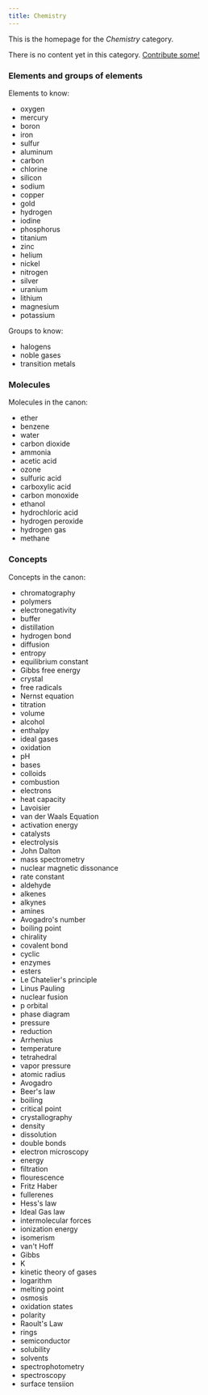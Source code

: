 ```yaml
---
title: Chemistry
---
```


This is the homepage for the *Chemistry* category.

There is no content yet in this category. [Contribute some!](/contribute/index.html)

### Elements and groups of elements

Elements to know:

- oxygen
- mercury
- boron
- iron
- sulfur
- aluminum
- carbon
- chlorine
- silicon
- sodium
- copper
- gold
- hydrogen
- iodine
- phosphorus
- titanium
- zinc
- helium
- nickel
- nitrogen
- silver
- uranium
- lithium
- magnesium
- potassium

Groups to know:

- halogens
- noble gases
- transition metals

### Molecules

Molecules in the canon:

- ether
- benzene
- water
- carbon dioxide
- ammonia
- acetic acid
- ozone
- sulfuric acid
- carboxylic acid
- carbon monoxide
- ethanol
- hydrochloric acid
- hydrogen peroxide
- hydrogen gas
- methane

### Concepts

Concepts in the canon:

- chromatography
- polymers
- electronegativity
- buffer
- distillation
- hydrogen bond
- diffusion
- entropy
- equilibrium constant
- Gibbs free energy
- crystal
- free radicals
- Nernst equation
- titration
- volume
- alcohol
- enthalpy
- ideal gases
- oxidation
- pH
- bases
- colloids
- combustion
- electrons
- heat capacity
- Lavoisier
- van der Waals Equation
- activation energy
- catalysts
- electrolysis
- John Dalton
- mass spectrometry
- nuclear magnetic dissonance
- rate constant
- aldehyde
- alkenes
- alkynes
- amines
- Avogadro's number
- boiling point
- chirality
- covalent bond
- cyclic
- enzymes
- esters
- Le Chatelier's principle
- Linus Pauling
- nuclear fusion
- p orbital
- phase diagram
- pressure
- reduction
- Arrhenius
- temperature
- tetrahedral
- vapor pressure
- atomic radius
- Avogadro
- Beer's law
- boiling
- critical point
- crystallography
- density
- dissolution
- double bonds
- electron microscopy
- energy
- filtration
- flourescence
- Fritz Haber
- fullerenes
- Hess's law
- Ideal Gas law
- intermolecular forces
- ionization energy
- isomerism
- van't Hoff
- Gibbs
- K
- kinetic theory of gases
- logarithm
- melting point
- osmosis
- oxidation states
- polarity
- Raoult's Law
- rings
- semiconductor
- solubility
- solvents
- spectrophotometry
- spectroscopy
- surface tensiion
